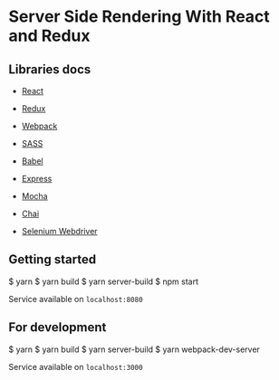 # Server Side Rendering With React and Redux

## Libraries docs

- [React](https://reactjs.org/)
- [Redux](https://redux.js.org/introduction)
- [Webpack](https://webpack.js.org/)
- [SASS](https://sass-lang.com/guide)
- [Babel](https://babeljs.io)
- [Express](http://expressjs.com/)

- [Mocha](https://mochajs.org)
- [Chai](https://www.chaijs.com)
- [Selenium Webdriver](https://www.seleniumhq.org/projects/webdriver/)

## Getting started

$ yarn 
$ yarn build
$ yarn server-build
$ npm start

Service available on `localhost:8080`

## For development

$ yarn 
$ yarn build
$ yarn server-build
$ yarn webpack-dev-server

Service available on `localhost:3000`
